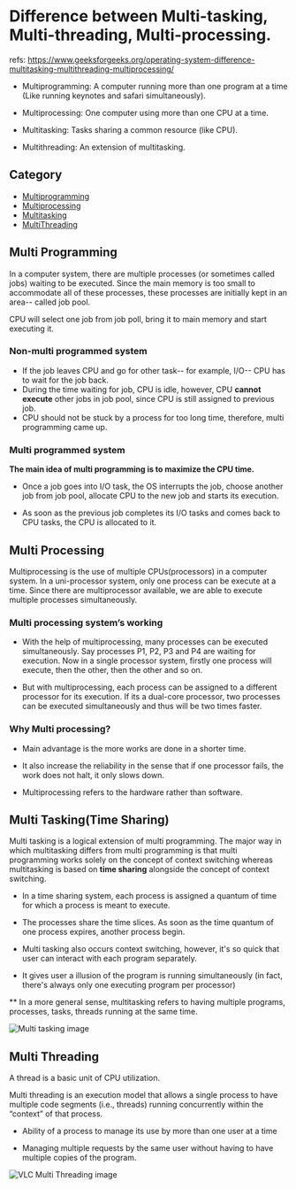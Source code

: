 # Difference between Multi-tasking, Multi-threading, Multi-processing.
refs: https://www.geeksforgeeks.org/operating-system-difference-multitasking-multithreading-multiprocessing/

* Multiprogramming: A computer running more than one program at a time (Like running keynotes and safari simultaneously).

* Multiprocessing: One computer using more than one CPU at a time.

* Multitasking: Tasks sharing a common resource (like CPU).

* Multithreading: An extension of multitasking.

## Category
* [Multiprogramming](#Multi-Programming)
* [Multiprocessing](#Multi-Processing)
* [Multitasking](#Multi-Tasking(Time-Sharing))
* [MultiThreading](#Multi-Threading)

## Multi Programming
In a computer system, there are multiple processes (or sometimes called jobs) waiting to be executed. Since the main memory is too small to accommodate all of these processes, these processes are initially kept in an area-- called job pool.

CPU will select one job from job poll, bring it to main memory and start executing it.

### Non-multi programmed system
* If the job leaves CPU and go for other task-- for example, I/O-- CPU has to wait for the job back.
* During the time waiting for job, CPU is idle, however, CPU **cannot execute** other jobs in job pool, since CPU is still assigned to previous job.
* CPU should not be stuck by a process for too long time, therefore, multi programming came up.

### Multi programmed system
**The main idea of multi programming is to maximize the CPU time.**

* Once a job goes into I/O task, the OS interrupts the job, choose another job from job pool, allocate CPU to the new job and starts its execution.

* As soon as the previous job completes its I/O tasks and comes back to CPU tasks, the CPU is allocated to it.


## Multi Processing
Multiprocessing is the use of multiple CPUs(processors) in a computer system.
In a uni-processor system, only one process can be execute at a time. Since there are multiprocessor available, we are able to execute multiple processes simultaneously.

### Multi processing system’s working
* With the help of multiprocessing, many processes can be executed simultaneously. Say processes P1, P2, P3 and P4 are waiting for execution. Now in a single processor system, firstly one process will execute, then the other, then the other and so on.

* But with multiprocessing, each process can be assigned to a different processor for its execution. If its a dual-core processor, two processes can be executed simultaneously and thus will be two times faster.

### Why Multi processing?
* Main advantage is the more works are done in a shorter time.

* It also increase the reliability in the sense that if one processor fails, the work does not halt, it only slows down.

* Multiprocessing refers to the hardware rather than software.

## Multi Tasking(Time Sharing)
Multi tasking is a logical extension of multi programming. The major way in which multitasking differs from multi programming is that multi programming works solely on the concept of context switching whereas multitasking is based on **time sharing** alongside the concept of context switching.

* In a time sharing system, each process is assigned a quantum of time for which a process is meant to execute.

* The processes share the time slices. As soon as the time quantum of one process expires, another process begin.

* Multi tasking also occurs context switching, however, it's so quick that user can interact with each program separately.

* It gives user a illusion of the program is running simultaneously (in fact, there's always only one executing program per processor)

** In a more general sense, multitasking refers to having multiple programs, processes, tasks, threads running at the same time.

![Multi tasking image](https://www.geeksforgeeks.org/wp-content/uploads/multitasking.jpg)


## Multi Threading
A thread is a basic unit of CPU utilization.

Multi threading is an execution model that allows a single process to have multiple code segments (i.e., threads) running concurrently within the “context” of that process.

* Ability of a process to manage its use by more than one user at a time

* Managing multiple requests by the same user without having to have multiple copies of the program.

![VLC Multi Threading image](https://www.geeksforgeeks.org/wp-content/uploads/vlc.jpg)
